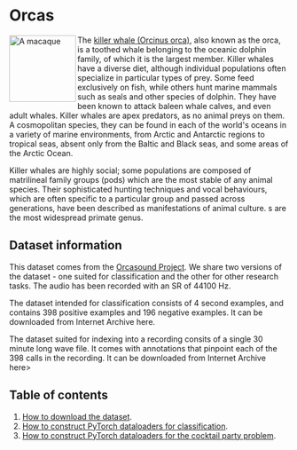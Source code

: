 # Orcas

<img src="https://upload.wikimedia.org/wikipedia/commons/3/37/Killerwhales_jumping.jpg" alt="A macaque" width="120" align="left">

The [killer whale (Orcinus orca)](https://en.wikipedia.org/wiki/Killer_whale), also known as the orca, is a toothed whale belonging to the oceanic dolphin family, of which it is the largest member. Killer whales have a diverse diet, although individual populations often specialize in particular types of prey. Some feed exclusively on fish, while others hunt marine mammals such as seals and other species of dolphin. They have been known to attack baleen whale calves, and even adult whales. Killer whales are apex predators, as no animal preys on them. A cosmopolitan species, they can be found in each of the world's oceans in a variety of marine environments, from Arctic and Antarctic regions to tropical seas, absent only from the Baltic and Black seas, and some areas of the Arctic Ocean.

Killer whales are highly social; some populations are composed of matrilineal family groups (pods) which are the most stable of any animal species. Their sophisticated hunting techniques and vocal behaviours, which are often specific to a particular group and passed across generations, have been described as manifestations of animal culture.
s are the most widespread primate genus.


## Dataset information

This dataset comes from the [Orcasound Project](https://www.orcasound.net/). We share two versions of the dataset - one suited for classification and the other for other research tasks. The audio has been recorded with an SR of 44100 Hz.

The dataset intended for classification consists of 4 second examples, and contains 398 positive examples and 196 negative examples. It can be downloaded from Internet Archive here.

The dataset suited for indexing into a recording consits of a single 30 minute long wave file. It comes with annotations that pinpoint each of the 398 calls in the recording. It can be downloaded from Internet Archive here>

## Table of contents

1. [How to download the dataset](https://github.com/earthspecies/library/blob/main/macaques/01_Download_Dataset.ipynb).
2. [How to construct PyTorch dataloaders for classification](https://github.com/earthspecies/library/blob/main/macaques/02_Create_PyTorch_DataLoaders.ipynb).
3. [How to construct PyTorch dataloaders for the cocktail party problem](https://github.com/earthspecies/library/blob/main/macaques/03_Construct_PyTorch_Dataloaders_for_CPP.ipynb).
